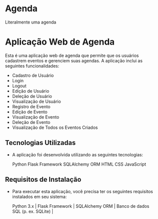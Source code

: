 # Agenda
 Literalmente uma agenda

# Aplicação Web de Agenda

Esta é uma aplicação web de agenda que permite que os usuários cadastrem eventos e gerenciem suas agendas. A aplicação inclui as seguintes funcionalidades:

- Cadastro de Usuário
- Login
- Logout
- Edição de Usuário
- Deleção de Usuário
- Visualização de Usuário
- Registro de Evento
- Edição de Evento
- Visualização de Evento
- Deleção de Evento
- Visualização de Todos os Eventos Criados
## Tecnologias Utilizadas

- A aplicação foi desenvolvida utilizando as seguintes tecnologias:

  Python
  Flask Framework
  SQLAlchemy ORM
  HTML
  CSS
  JavaScript
## Requisitos de Instalação
- Para executar esta aplicação, você precisa ter os seguintes requisitos instalados em seu sistema:

  Python 3.x |
  Flask Framework |
  SQLAlchemy ORM |
  Banco de dados SQL (p. ex. SQLite) |
